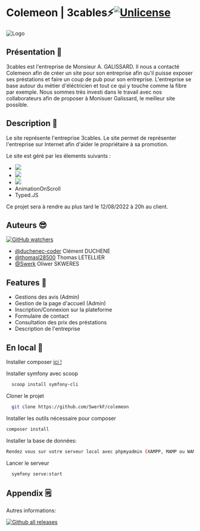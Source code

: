 
# Colemeon | 3cables⚡[![Unlicense](https://img.shields.io/badge/License-Unlicense-blue.svg)](https://unlicense.org/)





![Logo](https://cdn.discordapp.com/attachments/365974442939252736/1020388759537205309/unknown.png)

## Présentation 🎉
3cables est l'entreprise de Monsieur A. GALISSARD. Il nous a contacté Colemeon afin de créer un site pour son entreprise afin qu'il puisse exposer ses préstations et faire un coup de pub pour son entreprise.
L'entreprise se base autour du métier d'éléctricien et tout ce qui y touche comme la fibre par exemple. 
Nous sommes très investi dans le travail avec nos collaborateurs afin de proposer à Monisuer Galissard, le meilleur site possible.

## Description 📝

Le site représente l'entreprise 3cables. Le site permet de représenter l'entreprise sur Internet afin d'aider le propriétaire à sa promotion.

Le site est géré par les élements suivants : 
- ![](https://img.shields.io/badge/PHP-777BB4?style=for-the-badge&logo=php&logoColor=white)
- ![](https://img.shields.io/badge/connect-%2300843e.svg?style=for-the-badge&logo=symfony&logoColor=white)
- ![](https://img.shields.io/badge/Bootstrap-563D7C?style=for-the-badge&logo=bootstrap&logoColor=white)
- AnimationOnScroll
- Typed.JS


Ce projet sera à rendre au plus tard le 12/08/2022 à 20h au client. 
## Auteurs 😎
[![GitHub watchers](https://badgen.net/github/watchers/SwerkF/colemeon)](https://GitHub.com/Naereen/StrapDown.js/watchers/)
- [@duchenec-coder](https://github.com/duchenec-coder) Clément DUCHENE
- [@thomasl28500](https://github.com/thomasl28500) Thomas LETELLIER
- [@Swerk](https://github.com/SwerkF) Oliwer SKWERES


## Features 🧠

- Gestions des avis (Admin)
- Gestion de la page d'accueil (Admin)
- Inscription/Connexion sur la plateforme
- Formulaire de contact
- Consultation des prix des préstations
- Description de l'entreprise


## En local 💾

Installer composer [ici !](https://getcomposer.org/download/)

Installer symfony avec scoop

```bash
  scoop install symfony-cli
```

Cloner le projet

```bash
  git clone https://github.com/SwerkF/colemeon
```

Installer les outils nécessaire pour composer

```bash
composer install
```

Installer la base de données:
```bash
Rendez vous sur votre serveur local avec phpmyadmin (XAMPP, MAMP ou WAMP) et créez une base de données nommée "site". Importez ensuite le fichier .sql disponible dans le projet (site.sql).
```

Lancer le serveur

```bash
  symfony serve:start
```


## Appendix 🗒️

Autres informations:

[![Github all releases](https://img.shields.io/github/downloads/Naereen/StrapDown.js/total.svg)](https://GitHub.com/Naereen/StrapDown.js/releases/)

